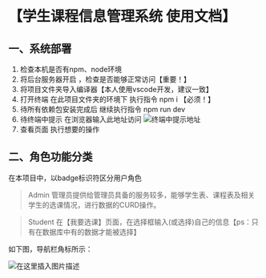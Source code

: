 # 【学生课程信息管理系统 使用文档】

## 一、系统部署

 1. 检查本机是否有npm、node环境
 2. 将后台服务器开启 ，检查是否能够正常访问【重要！】
 3. 将项目文件夹导入编译器【本人使用vscode开发，建议一致】
 4. 打开终端 在此项目文件夹的环境下 执行指令 npm i 【必须！】
 5. 待所有依赖包安装完成后 继续执行指令  npm run dev
 6. 待终端中提示 在浏览器输入此地址访问
![终端中提示地址](https://www.platonic.xyz/usr/uploads/2019/08/3464555742.png)
 7. 查看页面 执行想要的操作

## 二、角色功能分类

在本项目中，以badge标识符区分用户角色
> Admin 管理员提供给管理员具备的服务较多，能够学生表、课程表及相关学生的选课情况，进行数据的CURD操作。

> Student 在【我要选课】页面，在选择框输入(或选择)自己的信息【ps：只有在数据库中有的数据才能被选择】

如下图，导航栏角标所示：

![在这里插入图片描述](https://www.platonic.xyz/usr/uploads/2019/08/12430679.png)
